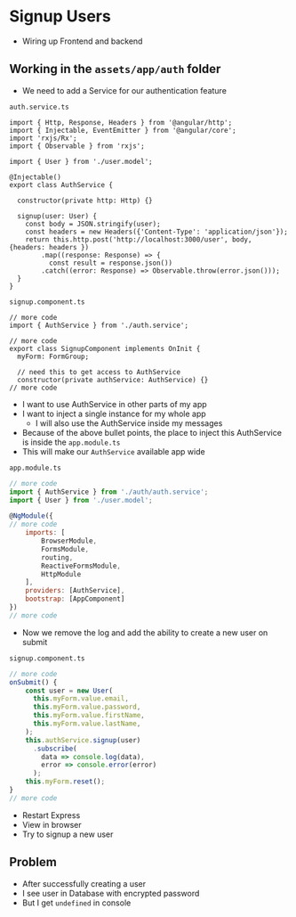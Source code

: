 # Signup Users
* Wiring up Frontend and backend

## Working in the `assets/app/auth` folder
* We need to add a Service for our authentication feature

`auth.service.ts`

```
import { Http, Response, Headers } from '@angular/http';
import { Injectable, EventEmitter } from '@angular/core';
import 'rxjs/Rx';
import { Observable } from 'rxjs';

import { User } from './user.model';

@Injectable()
export class AuthService {

  constructor(private http: Http) {}

  signup(user: User) {
    const body = JSON.stringify(user);
    const headers = new Headers({'Content-Type': 'application/json'});
    return this.http.post('http://localhost:3000/user', body, {headers: headers })
        .map((response: Response) => {
          const result = response.json())
        .catch((error: Response) => Observable.throw(error.json()));
  }
}
```

`signup.component.ts`

```
// more code
import { AuthService } from './auth.service';

// more code
export class SignupComponent implements OnInit {
  myForm: FormGroup;

  // need this to get access to AuthService
  constructor(private authService: AuthService) {}
// more code
```

* I want to use AuthService in other parts of my app
* I want to inject a single instance for my whole app
    - I will also use the AuthService inside my messages
* Because of the above bullet points, the place to inject this AuthService is inside the `app.module.ts`
* This will make our `AuthService` available app wide

`app.module.ts`

```js
// more code
import { AuthService } from './auth/auth.service';
import { User } from './user.model';

@NgModule({
// more code
    imports: [
        BrowserModule,
        FormsModule,
        routing,
        ReactiveFormsModule,
        HttpModule
    ],
    providers: [AuthService],
    bootstrap: [AppComponent]
})
// more code
```

* Now we remove the log and add the ability to create a new user on submit

`signup.component.ts`

```js
// more code
onSubmit() {
    const user = new User(
      this.myForm.value.email,
      this.myForm.value.password,
      this.myForm.value.firstName,
      this.myForm.value.lastName,
    );
    this.authService.signup(user)
      .subscribe(
        data => console.log(data),
        error => console.error(error)
      );
    this.myForm.reset();
}
// more code
```

* Restart Express
* View in browser
* Try to signup a new user

## Problem
* After successfully creating a user
* I see user in Database with encrypted password
* But I get `undefined` in console
